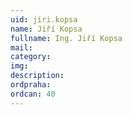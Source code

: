 ```yaml
---
uid: jiri.kopsa
name: Jiří Kopsa
fullname: Ing. Jiří Kopsa
mail: 
category: 
img: 
description: 
ordpraha: 
ordcan: 40
---
```




